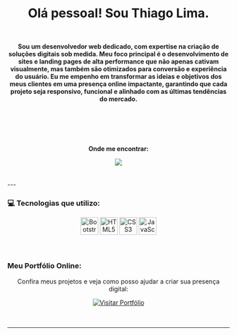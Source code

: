 <div display="inline-block">

 <h1 align="center">Olá pessoal! Sou Thiago Lima.</h1>
 <strong><p align="center">Sou um **desenvolvedor web dedicado**, com expertise na criação de soluções digitais sob medida. Meu foco principal é o desenvolvimento de **sites e landing pages de alta performance** que não apenas cativam visualmente, mas também são otimizados para **conversão e experiência do usuário**. Eu me empenho em transformar as ideias e objetivos dos meus clientes em uma presença online impactante, garantindo que cada projeto seja responsivo, funcional e alinhado com as últimas tendências do mercado.</p></strong>
</br>
</br>
</br>
 
<strong><p align="center">Onde me encontrar: </p></strong>

<div align="center"> <a href="https://www.instagram.com/thiagolma.sites/" target="_blank"><img loading="lazy" src="https://img.shields.io/badge/-Instagram-%23E4405F?style=for-the-badge&logo=instagram&logoColor=white" target="_blank"></a></div>
</div>
</br>
</br>
---

### 💻 Tecnologias que utilizo:

<div align="center">
  <img loading="lazy" src="https://cdn.jsdelivr.net/gh/devicons/devicon/icons/bootstrap/bootstrap-original.svg" width="40" height="40" alt="Bootstrap" title="Bootstrap"/>
  <img loading="lazy" src="https://cdn.jsdelivr.net/gh/devicons/devicon/icons/html5/html5-original-wordmark.svg" width="40" height="40" alt="HTML5" title="HTML5"/> 
  <img loading="lazy" src="https://cdn.jsdelivr.net/gh/devicons/devicon/icons/css3/css3-original.svg" width="40" height="40" alt="CSS3" title="CSS3"/>
  <img loading="lazy" src="https://cdn.jsdelivr.net/gh/devicons/devicon/icons/javascript/javascript-original.svg" width="40" height="40" alt="JavaScript" title="JavaScript"/>
</div>
</br>
</br>


### Meu Portfólio Online:

<div align="center">
  <p>Confira meus projetos e veja como posso ajudar a criar sua presença digital:</p>
  <a href="https://thiagolma.github.io/bootweb/" target="_blank">
    <img loading="lazy" src="https://img.shields.io/badge/Visitar_Portfólio-0077B5?style=for-the-badge&logo=github&logoColor=white" alt="Visitar Portfólio">
  </a>
</div>
</br>
</br>

---
